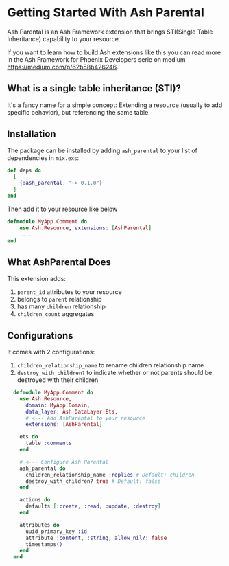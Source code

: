 # Getting Started With Ash Parental
Ash Parental is an Ash Framework extension that brings STI(Single Table Inheritance) capability to your resource. 

If you want to learn how to build Ash extensions like this you can read more in the Ash Framework for Phoenix Developers serie on medium https://medium.com/p/62b58b426246.

## What is a single table inheritance (STI)?

It's a fancy name for a simple concept: Extending a resource (usually to add specific behavior), but referencing the same table.

## Installation

The package can be installed by adding `ash_parental` to your list of dependencies in `mix.exs`:

```elixir
def deps do
  [
    {:ash_parental, "~> 0.1.0"}
  ]
end
```

Then add it to your resource like below

```elixir
defmodule MyApp.Comment do
    use Ash.Resource, extensions: [AshParental]
    ....
end
```

## What AshParental Does

This extension adds:

1. `parent_id` attributes to your resource
2. belongs to `parent` relationship
3. has many `children` relationship
4. `children_count` aggregates

## Configurations

It comes with 2 configurations:

1. `children_relationship_name` to rename children relationship name
2. `destroy_with_children?` to indicate whether or not parents should be destroyed with their children

```elixir
  defmodule MyApp.Comment do
    use Ash.Resource,
      domain: MyApp.Domain,
      data_layer: Ash.DataLayer.Ets,
      # <--- Add AshParental to your resource
      extensions: [AshParental]

    ets do
      table :comments
    end

    # <--- Configure Ash Parental
    ash_parental do
      children_relationship_name :replies # Default: children 
      destroy_with_children? true # Default: false
    end

    actions do
      defaults [:create, :read, :update, :destroy] 
    end

    attributes do
      uuid_primary_key :id
      attribute :content, :string, allow_nil?: false
      timestamps()
    end
  end
```

